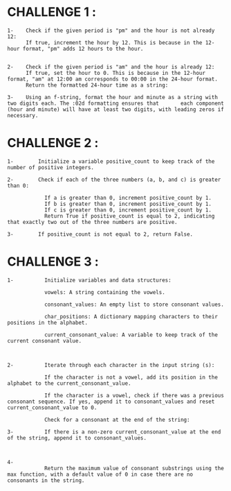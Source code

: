 # CHALLENGE 1 :
 
    1-    Check if the given period is "pm" and the hour is not already 12:
          If true, increment the hour by 12. This is because in the 12-hour format, "pm" adds 12 hours to the hour.


    2-    Check if the given period is "am" and the hour is already 12:
          If true, set the hour to 0. This is because in the 12-hour format, "am" at 12:00 am corresponds to 00:00 in the 24-hour format.
          Return the formatted 24-hour time as a string:

    3-    Using an f-string, format the hour and minute as a string with two digits each. The :02d formatting ensures that       each component (hour and minute) will have at least two digits, with leading zeros if necessary.



# CHALLENGE 2 :

    1-        Initialize a variable positive_count to keep track of the number of positive integers.

    2-        Check if each of the three numbers (a, b, and c) is greater than 0:

                If a is greater than 0, increment positive_count by 1.
                If b is greater than 0, increment positive_count by 1.
                If c is greater than 0, increment positive_count by 1.
                Return True if positive_count is equal to 2, indicating that exactly two out of the three numbers are positive.

    3-        If positive_count is not equal to 2, return False. 


# CHALLENGE 3 : 
     
    1-          Initialize variables and data structures:

                vowels: A string containing the vowels.

                consonant_values: An empty list to store consonant values.

                char_positions: A dictionary mapping characters to their positions in the alphabet.

                current_consonant_value: A variable to keep track of the current consonant value.



    2-          Iterate through each character in the input string (s):

                If the character is not a vowel, add its position in the alphabet to the current_consonant_value.

                If the character is a vowel, check if there was a previous consonant sequence. If yes, append it to consonant_values and reset current_consonant_value to 0.

                Check for a consonant at the end of the string:

    3-          If there is a non-zero current_consonant_value at the end of the string, append it to consonant_values.



    4-
                Return the maximum value of consonant substrings using the max function, with a default value of 0 in case there are no consonants in the string.